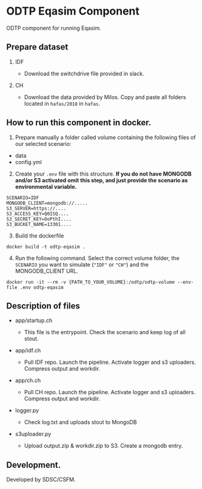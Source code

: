 # ODTP Eqasim Component
ODTP component for running Eqasim. 


## Prepare dataset

1. IDF
    - Download the switchdrive file provided in slack. 

2. CH
    - Download the data provided by Milos. Copy and paste all folders located in `hafas/2018` in `hafas`. 

## How to run this component in docker. 

1. Prepare manually a folder called volume containing the following files of our selected scenario:

- data
- config.yml 

2. Create your `.env` file with this structure. **If you do not have MONGODB and/or S3 activated omit this step, and just provide the scenario as environmental variable.**

```
SCENARIO=IDF
MONGODB_CLIENT=mongodb://.....
S3_SERVER=https://....
S3_ACCESS_KEY=Q0ISQ....
S3_SECRET_KEY=OoPthI....
S3_BUCKET_NAME=13301....
```

3. Build the dockerfile 

```
docker build -t odtp-eqasim .
```

4. Run the following command. Select the correct volume folder, the `SCENARIO` you want to simulate (`"IDF"` or `"CH"`) and the MONGODB_CLIENT URL. 

```
docker run -it --rm -v {PATH_TO_YOUR_VOLUME}:/odtp/odtp-volume --env-file .env odtp-eqasim
```

## Description of files

- app/startup.ch
    - This file is the entrypoint. Check the scenario and keep log of all stout. 
- app/idf.ch
    - Pull IDF repo. Launch the pipeline. Activate logger and s3 uploaders. Compress output and workdir. 
- app/ch.ch
    - Pull CH repo. Launch the pipeline. Activate logger and s3 uploaders. Compress output and workdir. 

- logger.py
    - Check log.txt and uploads stout to MongoDB
- s3uploader.py
    - Upload output.zip & workdir.zip to S3. Create a mongodb entry. 

## Development. 

Developed by SDSC/CSFM.



